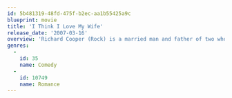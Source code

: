 ```yaml
---
id: 5b481319-48fd-475f-b2ec-aa1b55425a9c
blueprint: movie
title: 'I Think I Love My Wife'
release_date: '2007-03-16'
overview: 'Richard Cooper (Rock) is a married man and father of two who is just plain bored with married life. Not getting any sex from his wife, he resorts to ogling random women on the street to the point he takes lunch late to look at them. When old crush Nikki Tru (Kerry Washington) visits his office to get a reference letter, she becomes obsessed with Cooper and they begin a complicated relationship.'
genres:
  -
    id: 35
    name: Comedy
  -
    id: 10749
    name: Romance
---
```

